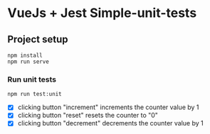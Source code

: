 
# VueJs + Jest Simple-unit-tests

## Project setup
```
npm install
npm run serve
```

### Run unit tests
```
npm run test:unit
```

 - [X] clicking button "increment" increments the counter value by 1
 - [X] clicking button "reset" resets the counter to "0"
 - [X] clicking button "decrement" decrements the counter value by 1
